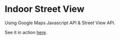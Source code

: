 # Indoor Street View

Using Google Maps Javascript API & Street View API.

See it in action [here](https://rawgit.com/brechtv/SV2/master/index.html).

